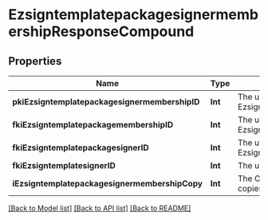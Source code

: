 # EzsigntemplatepackagesignermembershipResponseCompound

## Properties
Name | Type | Description | Notes
------------ | ------------- | ------------- | -------------
**pkiEzsigntemplatepackagesignermembershipID** | **Int** | The unique ID of the Ezsigntemplatepackagesignermembership | 
**fkiEzsigntemplatepackagemembershipID** | **Int** | The unique ID of the Ezsigntemplatepackagemembership | 
**fkiEzsigntemplatepackagesignerID** | **Int** | The unique ID of the Ezsigntemplatepackagesigner | 
**fkiEzsigntemplatesignerID** | **Int** | The unique ID of the Ezsigntemplatesigner | 
**iEzsigntemplatepackagesignermembershipCopy** | **Int** | The Copy number in case of multiple copies. | [optional] 

[[Back to Model list]](../README.md#documentation-for-models) [[Back to API list]](../README.md#documentation-for-api-endpoints) [[Back to README]](../README.md)


